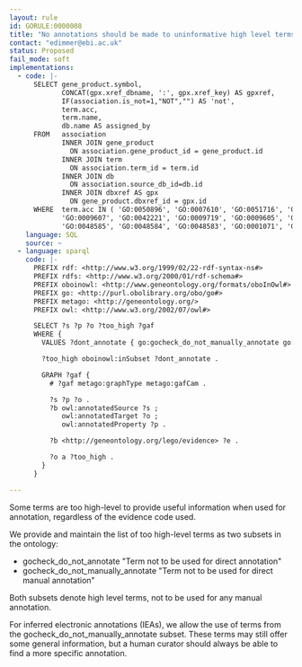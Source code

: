 ```yaml
---
layout: rule
id: GORULE:0000008
title: "No annotations should be made to uninformative high level terms"
contact: "edimmer@ebi.ac.uk"
status: Proposed
fail_mode: soft
implementations:
  - code: |-
      SELECT gene_product.symbol,
             CONCAT(gpx.xref_dbname, ':', gpx.xref_key) AS gpxref,
             IF(association.is_not=1,"NOT","") AS 'not',
             term.acc,
             term.name,
             db.name AS assigned_by
      FROM   association
             INNER JOIN gene_product
               ON association.gene_product_id = gene_product.id
             INNER JOIN term
               ON association.term_id = term.id
             INNER JOIN db
               ON association.source_db_id=db.id
             INNER JOIN dbxref AS gpx
               ON gene_product.dbxref_id = gpx.id
      WHERE  term.acc IN ( 'GO:0050896', 'GO:0007610', 'GO:0051716', 'GO:0009628',
             'GO:0009607', 'GO:0042221', 'GO:0009719', 'GO:0009605', 'GO:0006950',
             'GO:0048585', 'GO:0048584', 'GO:0048583', 'GO:0001071', 'GO:0000988')
    language: SQL
    source: ~
  - language: sparql
    code: |-
      PREFIX rdf: <http://www.w3.org/1999/02/22-rdf-syntax-ns#>
      PREFIX rdfs: <http://www.w3.org/2000/01/rdf-schema#>
      PREFIX oboinowl: <http://www.geneontology.org/formats/oboInOwl#>
      PREFIX go: <http://purl.obolibrary.org/obo/go#>
      PREFIX metago: <http://geneontology.org/>
      PREFIX owl: <http://www.w3.org/2002/07/owl#>

      SELECT ?s ?p ?o ?too_high ?gaf
      WHERE {
        VALUES ?dont_annotate { go:gocheck_do_not_manually_annotate go:gocheck_do_not_annotate }

        ?too_high oboinowl:inSubset ?dont_annotate .

        GRAPH ?gaf {
          # ?gaf metago:graphType metago:gafCam .

          ?s ?p ?o .
          ?b owl:annotatedSource ?s ;
             owl:annotatedTarget ?o ;
             owl:annotatedProperty ?p .

          ?b <http://geneontology.org/lego/evidence> ?e .

          ?o a ?too_high .
        }
      }

---
```

Some terms are too high-level to provide useful information when used
for annotation, regardless of the evidence code used.

We provide and maintain the list of too high-level terms as two subsets
in the ontology:

-   gocheck\_do\_not\_annotate "Term not to be used for direct
    annotation"
-   gocheck\_do\_not\_manually\_annotate "Term not to be used for direct
    manual annotation"

Both subsets denote high level terms, not to be used for any manual
annotation.

For inferred electronic annotations (IEAs), we allow the use of terms
from the gocheck\_do\_not\_manually\_annotate subset. These terms may
still offer some general information, but a human curator should always
be able to find a more specific annotation.
